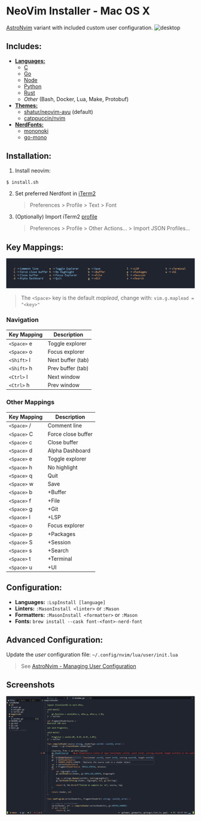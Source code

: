 # NeoVim Installer - Mac OS X

[AstroNvim](https://astronvim.github.io) variant with included custom user configuration.
![desktop][desktop]

## Includes:

- [**Languages:**](https://github.com/neovim/nvim-lspconfig/blob/master/doc/server_configurations.md)
  - [C](https://github.com/neovim/nvim-lspconfig/blob/master/doc/server_configurations.md#clangd)
  - [Go](https://github.com/neovim/nvim-lspconfig/blob/master/doc/server_configurations.md#gopls)
  - [Node](https://github.com/neovim/nvim-lspconfig/blob/master/doc/server_configurations.md#tsserver)
  - [Python](https://github.com/neovim/nvim-lspconfig/blob/master/doc/server_configurations.md#pyright)
  - [Rust](https://github.com/neovim/nvim-lspconfig/blob/master/doc/server_configurations.md#rust_analyzer)
  - _Other_ (Bash, Docker, Lua, Make, Protobuf)
- [**Themes:**](https://github.com/topics/neovim-theme)
  - [shatur/neovim-ayu](https://github.com/Shatur/neovim-ayu) (default)
  - [catppuccin/nvim](https://github.com/catppuccin/nvim)
- [**NerdFonts:**](https://www.nerdfonts.com)
  - [mononoki](https://www.programmingfonts.org/#mononoki)
  - [go-mono](https://www.programmingfonts.org/#go-mono)

## Installation:

1. Install neovim:

```sh
$ install.sh
```

2. Set preferred Nerdfont in [iTerm2](https://iterm2.com)

   > Preferences > Profile > Text > Font

3. (Optionally) Import iTerm2 [profile](profiles/iterm2/Afterglow.json)

   > Preferences > Profile > Other Actions... > Import JSON Profiles...

## Key Mappings:

![mappings][mappings]

> The `<Space>` key is the default _maplead_, change with: `vim.g.maplead = "<key>"`

### Navigation

| Key Mapping | Description       |
| ----------- | ----------------- |
| `<Space>` e | Toggle explorer   |
| `<Space>` o | Focus explorer    |
| `<Shift>` l | Next buffer (tab) |
| `<Shift>` h | Prev buffer (tab) |
| `<Ctrl>` l  | Next window       |
| `<Ctrl>` h  | Prev window       |

### Other Mappings

| Key Mapping | Description        |
| ----------- | ------------------ |
| `<Space>` / | Comment line       |
| `<Space>` C | Force close buffer |
| `<Space>` c | Close buffer       |
| `<Space>` d | Alpha Dashboard    |
| `<Space>` e | Toggle explorer    |
| `<Space>` h | No highlight       |
| `<Space>` q | Quit               |
| `<Space>` w | Save               |
| `<Space>` b | +Buffer            |
| `<Space>` f | +File              |
| `<Space>` g | +Git               |
| `<Space>` l | +LSP               |
| `<Space>` o | Focus explorer     |
| `<Space>` p | +Packages          |
| `<Space>` S | +Session           |
| `<Space>` s | +Search            |
| `<Space>` t | +Terminal          |
| `<Space>` u | +UI                |

## Configuration:

- **Languages:** `:LspInstall [language]`
- **Linters:** `:MasonInstall <linter>` or `:Mason`
- **Formatters:** `:MasonInstall <formatter>` or `:Mason`
- **Fonts:** `brew install --cask font-<font>-nerd-font`

## Advanced Configuration:

Update the _user_ configuration file: `~/.config/nvim/lua/user/init.lua`

> See [AstroNvim - Managing User Configuration](https://astronvim.github.io/Configuration/manage_user_config)

## Screenshots

![screen][screen]

[desktop]: https://raw.githubusercontent.com/josephbharrison/nvim/main/images/desktop.png
[screen]: https://raw.githubusercontent.com/josephbharrison/nvim/main/images/screen.png
[mappings]: https://raw.githubusercontent.com/josephbharrison/nvim/main/images/mappings.png
